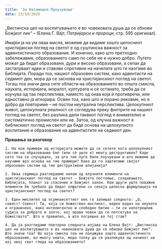 ```yaml
---
title: 'За Натамошно Проучување'
date: 23/10/2020
---
```


„Вистинска цел на воспитувањето е во човековата душа да се обнови Божјиот лик“ – (Елена Г. Вајт, *Патријарси и пророци*, стр. 595 оригинал).

Имајќи ја на ум оваа мисла, можеме да видиме зошто целосниот христијански поглед на светот е од суштинска важност за адвентистичкото образование. И конечно, како што претходно забележавме, образованието само по себе не е нужно добро. Луѓето можат да бидат образовани, дури и високо образовани, а сепак да застапуваат идеи и ставови спротивни на начелата што ги наоѓаме во Библијата. Поради тоа, нашиот образовен систем, како адвентисти на седмиот ден, мора да се заснова на христијанскиот поглед на светот. Тогаш тоа значи дека сите области на образованието во општа смисла, науката, историјата, моралот, културата и сѐ останато, треба да се изучува од таа перспектива, наместо од онаа која ѝ противречи, или едноставно ја игнорира. Освен тоа, како што и порано рековме, но е добро да повториме – не постои неутрална перспектива. Целокупниот живот, целокупната реалност се согледува преку филтрите на нашиот поглед на светот, без разлика дали таквиот поглед е внимателно и систематично промислен или не. Затоа, од клучна важност е библискиот поглед на светот да биде основа на целокупното воспитание и образование на адвентистите на седмиот ден.

**Прашања за разговор**

`1. На кои примери од историјата можете да се сетите кога целокупниот систем на образование бил (или сѐ уште е) многу деструктивен? Каде сето тоа се случувало, за што тие луѓе биле поучувани и што можеме да научиме врз основа на тие примери? Како да го заштитиме својот образовен систем од тие деструктивни влијанија?`

`2. Оваа седмица разгледавме некои од клучните елементи на христијанскиот поглед на светот – Божјето постоење, создавањето, Библијата, планот за спасение и Божјиот закон. Кои други уште поважни елементи би требало да бидат опфатени со секоја целосна формулација на христијанскиот поглед на светот?`

`3. Еден мислител од осумнаесеттиот век го запишал следното: „О, совест! Совест! Ти, која си божествен инстинкт, верен водач на неукото и ограничено, иако интелигентно и слободно битие – ти си непогрешлив судија за доброто и злото, кој прави човек да се потсетува на Божеството“. Што е правилно, а што погрешно во тој став?`

`4. Да ја разгледаме повторно следната изјава на Елена Вајт: „Вистинска цел на воспитувањето е во човековата душа да се обнови Божјиот лик“. Што значи тоа? Во која смисла тоа ни покажува зошто адвентистичкото образование, во многу нешта, мора толку да се разликува од начинот на кој овој свет гледа на образованието?`